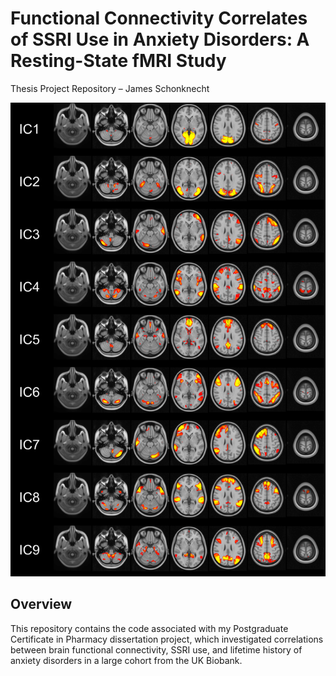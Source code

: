 # Functional Connectivity Correlates of SSRI Use in Anxiety Disorders: A Resting-State fMRI Study
Thesis Project Repository – James Schonknecht

<p align="center">
  <img src="Figures/independent_components_1.png" alt="Resting State Networks" width="600"/>
</p>

## Overview
This repository contains the code associated with my Postgraduate Certificate in Pharmacy dissertation project, which investigated correlations between brain functional connectivity, SSRI use, and lifetime history of anxiety disorders in a large cohort from the UK Biobank.
